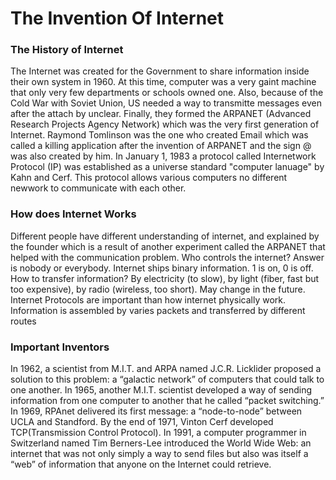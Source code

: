 # The Invention Of Internet

### The History of Internet ###
   The Internet was created for the Government to share information inside their own system in 1960. At this time, computer was a very gaint machine that only very few departments or schools owned one. Also, because of the Cold War with Soviet Union, US needed a way to transmitte messages even after the attach by unclear. Finally, they formed the ARPANET (Advanced Research Projects Agency Network) which was the very first generation of Internet. Raymond Tomlinson was the one who created Email which was called a killing application after the invention of ARPANET and the sign @ was also created by him. In January 1, 1983 a protocol called Internetwork Protocol (IP) was established as a universe standard "computer lanuage" by Kahn and Cerf. This protocol allows various computers no different newwork to communicate with each other.    


### How does Internet Works ###
   Different people have different understanding of internet, and explained by the founder which is a result of another experiment called the ARPANET that helped with the communication problem. Who controls the internet? Answer is nobody or everybody. Internet ships binary information. 1 is on, 0 is off. How to transfer information? By electricity (to slow), by light (fiber, fast but too expensive), by radio (wireless, too short). May change in the future. Internet Protocols are important than how internet physically work. Information is assembled by varies packets and transferred by different routes

  
### Important Inventors ###
   In 1962, a scientist from M.I.T. and ARPA named J.C.R. Licklider proposed a solution to this problem: a “galactic network” of computers that could talk to one another. In 1965, another M.I.T. scientist developed a way of sending information from one computer to another that he called “packet switching.” In 1969, RPAnet delivered its first message: a “node-to-node” between UCLA and Standford. By the end of 1971, Vinton Cerf developed TCP(Transmission Control Protocol). In 1991, a computer programmer in Switzerland named Tim Berners-Lee introduced the World Wide Web: an internet that was not only simply a way to send files but also was itself a “web” of information that anyone on the Internet could retrieve.
 


